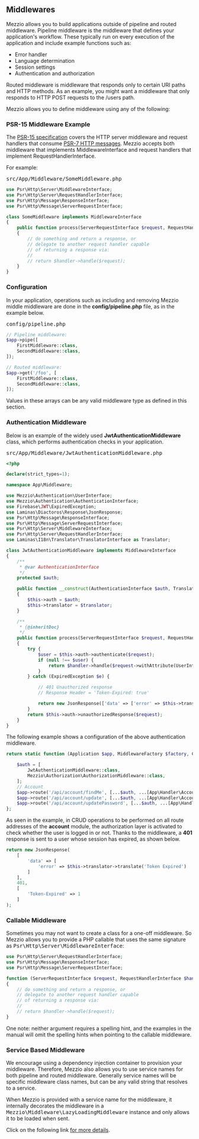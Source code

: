 
## Middlewares

Mezzio allows you to build applications outside of pipeline and routed middleware. Pipeline middleware is the middleware that defines your application's workflow. These typically run on every execution of the application and include example functions such as:

* Error handler
* Language determination
* Session settings
* Authentication and authorization

Routed middleware is middleware that responds only to certain URI paths and HTTP methods. As an example, you might want a middleware that only responds to HTTP POST requests to the /users path.

Mezzio allows you to define middleware using any of the following:

### PSR-15 Middleware Example

The <a href="https://www.php-fig.org/psr/psr-15/" target="_blank">PSR-15 specification</a> covers the HTTP server middleware and request handlers that consume <a href="https://www.php-fig.org/psr/psr-7/" target="_blank">PSR-7 HTTP messages</a>. Mezzio accepts both middleware that implements MiddlewareInterface and request handlers that implement RequestHandlerInterface.

For example:

<kbd>src/App/Middleware/SomeMiddleware.php</kbd>

```php
use Psr\Http\Server\MiddlewareInterface;
use Psr\Http\Server\RequestHandlerInterface;
use Psr\Http\Message\ResponseInterface;
use Psr\Http\Message\ServerRequestInterface;

class SomeMiddleware implements MiddlewareInterface
{
    public function process(ServerRequestInterface $request, RequestHandlerInterface $handler) : ResponseInterface
    {
        // do something and return a response, or
        // delegate to another request handler capable
        // of returning a response via:
        //
        // return $handler->handle($request);
    }
}
```

### Configuration

In your application, operations such as including and removing Mezzio middle middleware are done in the <b>config/pipeline.php</b> file, as in the example below.

<kbd>config/pipeline.php</kbd>

```php
// Pipeline middleware:
$app->pipe([
    FirstMiddleware::class,
    SecondMiddleware::class,
]);

// Routed middleware:
$app->get('/foo', [
    FirstMiddleware::class,
    SecondMiddleware::class,
]);
```

Values in these arrays can be any valid middleware type as defined in this section.

### Authentication Middleware

Below is an example of the widely used <b>JwtAuthenticationMiddleware</b> class, which performs authentication checks in your application.

<kbd>src/App/Middleware/JwtAuthenticationMiddleware.php</kbd>

```php
<?php

declare(strict_types=1);

namespace App\Middleware;

use Mezzio\Authentication\UserInterface;
use Mezzio\Authentication\AuthenticationInterface;
use Firebase\JWT\ExpiredException;
use Laminas\Diactoros\Response\JsonResponse;
use Psr\Http\Message\ResponseInterface;
use Psr\Http\Message\ServerRequestInterface;
use Psr\Http\Server\MiddlewareInterface;
use Psr\Http\Server\RequestHandlerInterface;
use Laminas\I18n\Translator\TranslatorInterface as Translator;

class JwtAuthenticationMiddleware implements MiddlewareInterface
{
    /**
     * @var AuthenticationInterface
     */
    protected $auth;

    public function __construct(AuthenticationInterface $auth, Translator $translator)
    {
        $this->auth = $auth;
        $this->translator = $translator;
    }

    /**
     * {@inheritDoc}
     */
    public function process(ServerRequestInterface $request, RequestHandlerInterface $handler) : ResponseInterface
    {        
        try {
            $user = $this->auth->authenticate($request);
            if (null !== $user) {
                return $handler->handle($request->withAttribute(UserInterface::class, $user));
            }
        } catch (ExpiredException $e) {

            // 401 Unauthorized response
            // Response Header = 'Token-Expired: true'

            return new JsonResponse(['data' => ['error' => $this->translator->translate('Token Expired')]], 401, ['Token-Expired' => 1]);
        }
        return $this->auth->unauthorizedResponse($request);
    }
}
```

The following example shows a configuration of the above authentication middleware.

```php
return static function (Application $app, MiddlewareFactory $factory, ContainerInterface $container) : void {

    $auth = [
        JwtAuthenticationMiddleware::class,
        Mezzio\Authorization\AuthorizationMiddleware::class,
    ];
    // Account
    $app->route('/api/account/findMe', [...$auth, ...[App\Handler\Account\FindMeHandler::class]], ['GET']);
    $app->route('/api/account/update', [...$auth, ...[App\Handler\Account\UpdateHandler::class]], ['PUT']);
    $app->route('/api/account/updatePassword', [...$auth, ...[App\Handler\Account\UpdatePasswordHandler::class]], ['PUT']);
};
```

As seen in the example, in CRUD operations to be performed on all route addresses of the <b>account</b> module, the authorization layer is activated to check whether the user is logged in or not. Thanks to the middleware, a <b>401</b> response is sent to a user whose session has expired, as shown below.

```php
return new JsonResponse(
    [
        'data' => [
            'error' => $this->translator->translate('Token Expired')
        ]
    ], 
    401, 
    [
        'Token-Expired' => 1
    ]
);
```

### Callable Middleware

Sometimes you may not want to create a class for a one-off middleware. So Mezzio allows you to provide a PHP callable that uses the same signature as <kbd>Psr\Http\Server\MiddlewareInterface</kbd>:

```php
use Psr\Http\Server\RequestHandlerInterface;
use Psr\Http\Message\ResponseInterface;
use Psr\Http\Message\ServerRequestInterface;

function (ServerRequestInterface $request, RequestHandlerInterface $handler) : ResponseInterface
{
    // do something and return a response, or
    // delegate to another request handler capable
    // of returning a response via:
    //
    // return $handler->handle($request);
}
```

One note: neither argument requires a spelling hint, and the examples in the manual will omit the spelling hints when pointing to the callable middleware.

### Service Based Middleware

We encourage using a dependency injection container to provision your middleware. Therefore, Mezzio also allows you to use service names for both pipeline and routed middleware. Generally service names will be specific middleware class names, but can be any valid string that resolves to a service.

When Mezzio is provided with a service name for the middleware, it internally decorates the middleware in a <kbd>Mezzio\Middleware\LazyLoadingMiddleware</kbd> instance and only allows it to be loaded when sent.

Click on the following link <a href="https://docs.mezzio.dev/mezzio/v3/cookbook/host-segregated-middleware/" target="_blank">for more details</a>.